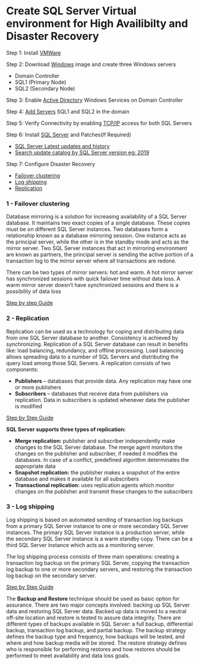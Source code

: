 # Create SQL Server Virtual environment for High Availibilty and Disaster Recovery

Step 1: Install [VMWare](https://www.vmware.com/products/workstation-pro/workstation-pro-evaluation.html)

Step 2: Download [Windows](https://www.microsoft.com/en-us/evalcenter/download-windows-server-2019) image and create three Windows servers 
- Domain Controller
- SQL1 (Primary Node)
- SQL2 (Secondary Node)

Step 3: Enable [Active Directory](https://learn.microsoft.com/en-us/windows-server/identity/ad-ds/deploy/install-active-directory-domain-services--level-100-) Windows Services on Domain Controller

Step 4: [Add Servers](https://learn.microsoft.com/en-us/windows-server/identity/ad-fs/deployment/join-a-computer-to-a-domain) SQL1 and SQL2 in the domain

Step 5: Verify Connectivity by enabling [TCP/IP](https://learn.microsoft.com/en-us/sql/database-engine/configure-windows/configure-a-windows-firewall-for-database-engine-access?view=sql-server-ver16) access for both SQL Servers

Step 6: Install [SQL Server](https://www.microsoft.com/en-us/evalcenter/evaluate-sql-server-2019) and Patches(If Required)
- [SQL Server Latest updates and history](https://learn.microsoft.com/en-us/troubleshoot/sql/releases/download-and-install-latest-updates)
- [Search update catalog by SQL Server version eg: 2019](https://www.catalog.update.microsoft.com/Search.aspx?q=Microsoft%20SQL%20Server%202019)

Step 7: Configure Disaster Recovery 
- [Failover clustering](https://learn.microsoft.com/en-us/sql/sql-server/failover-clusters/windows/always-on-failover-cluster-instances-sql-server?view=sql-server-ver16)
- [Log shipping](https://learn.microsoft.com/en-us/sql/database-engine/log-shipping/about-log-shipping-sql-server?view=sql-server-ver16)
- [Replication](https://learn.microsoft.com/en-us/sql/relational-databases/replication/sql-server-replication?view=sql-server-ver16)

### 1 - Failover clustering

Database mirroring is a solution for increasing availability of a SQL Server database. It maintains two exact copies of a single database. These copies must be on different SQL Server instances. Two databases form a relationship known as a database mirroring session. One instance acts as the principal server, while the other is in the standby mode and acts as the mirror server. Two SQL Server instances that act in mirroring environment are known as partners, the principal server is sending the active portion of a transaction log to the mirror server where all transactions are redone.

There can be two types of mirror servers: hot and warm. A hot mirror server has synchronized sessions with quick failover time without data loss. A warm mirror server doesn’t have synchronized sessions and there is a possibility of data loss

[Step by step Guide](https://www.mssqltips.com/sqlservertip/6539/stepbystep-installation-of-sql-server-2019-on-a-windows-server-2019-failover-cluster-part-1/)

### 2 - Replication

Replication can be used as a technology for coping and distributing data from one SQL Server database to another. Consistency is achieved by synchronizing. Replication of a SQL Server database can result in benefits like: load balancing, redundancy, and offline processing. Load balancing allows spreading data to a number of SQL Servers and distributing the query load among those SQL Servers. A replication consists of two components:

- **Publishers** – databases that provide data. Any replication may have one or more publishers
- **Subscribers** – databases that receive data from publishers via replication. Data in subscribers is updated whenever data the publisher is modified

[Step by Step Guide](https://www.sqlshack.com/sql-replication-basic-setup-and-configuration/)

**SQL Server supports three types of replication:**

- **Merge replication:** publisher and subscriber independently make changes to the SQL Server database. The merge agent monitors the changes on the publisher and subscriber, if needed it modifies the databases. In case of a conflict, predefined algorithm determinates the appropriate data
- **Snapshot replication:** the publisher makes a snapshot of the entire database and makes it available for all subscribers
- **Transactional replication:** uses replication agents which monitor changes on the publisher and transmit these changes to the subscribers

### 3 - Log shipping

Log shipping is based on automated sending of transaction log backups from a primary SQL Server instance to one or more secondary SQL Server instances. 
The primary SQL Server instance is a production server, while the secondary SQL Server instance is a warm standby copy. There can be a third SQL Server instance which acts as a monitoring server. 

The log shipping process consists of three main operations: creating a transaction log backup on the primary SQL Server, copying the transaction log backup to one or more secondary servers, and restoring the transaction log backup on the secondary server.

[Step by Step Guide](https://www.sqlshack.com/how-to-configure-sql-server-log-shipping/)

The **Backup and Restore** technique should be used as basic option for assurance. There are two major concepts involved: backing up SQL Server data and restoring SQL Server data. Backed up data is moved to a neutral off-site location and restore is tested to assure data integrity. There are different types of backups available in SQL Server: a full backup, differential backup, transaction log backup, and partial backup. The backup strategy defines the backup type and frequency, how backups will be tested, and where and how backup media will be stored. The restore strategy defines who is responsible for performing restores and how restores should be performed to meet availability and data loss goals.
